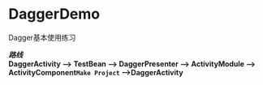# DaggerDemo
Dagger基本使用练习

***路线***    
__DaggerActivity --> TestBean --> DaggerPresenter --> ActivityModule --> ActivityComponent`Make Project` -->DaggerActivity__

